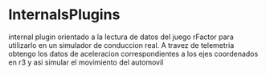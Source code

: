 # InternalsPlugins
internal plugin orientado a la lectura de datos del juego rFactor para utilizarlo en un simulador de conduccion real.
A travez de telemetria obtengo los datos de aceleracion correspondientes a los ejes coordenados en r3 y asi simular el movimiento del automovil
